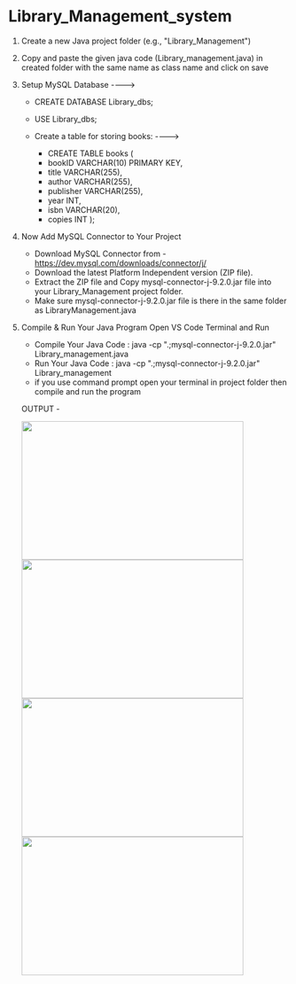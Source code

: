 # Library_Management_system

1. Create a new Java project folder (e.g., "Library_Management")

2. Copy and paste the given java code (Library_management.java) in created folder with the same name as class name and click on save

3. Setup MySQL Database 
---->
     * CREATE DATABASE Library_dbs;
     * USE Library_dbs;

   * Create a table for storing books:
     ---->    
     * CREATE TABLE books (
     * bookID VARCHAR(10) PRIMARY KEY,
     * title VARCHAR(255),
     * author VARCHAR(255),
     * publisher VARCHAR(255),
     * year INT,
     * isbn VARCHAR(20),
     * copies INT  );

  4. Now Add MySQL Connector to Your Project

     * Download MySQL Connector from - https://dev.mysql.com/downloads/connector/j/
     * Download the latest Platform Independent version (ZIP file).
     * Extract the ZIP file and Copy mysql-connector-j-9.2.0.jar file into your Library_Management project folder.
     * Make sure mysql-connector-j-9.2.0.jar file is there in the same folder as LibraryManagement.java

  5.  Compile & Run Your Java Program
      Open VS Code Terminal and Run
         * Compile Your Java Code : java -cp ".;mysql-connector-j-9.2.0.jar" Library_management.java
         * Run Your Java Code     : java -cp ".;mysql-connector-j-9.2.0.jar" Library_management
         * if you use command prompt open your terminal in project folder then compile and run the program <br>

         OUTPUT - 


      <img src="https://github.com/user-attachments/assets/3dde45ab-5a2d-40fa-83f2-3b48220633d2" width="400" height="250"  />  
  
      <img src="https://github.com/user-attachments/assets/002bf0f8-b299-4742-ba11-fd8116557624" width="400" height="250"  /> 
      
      <img src="https://github.com/user-attachments/assets/5ebb64f7-ca9a-4772-bddd-214e1876cc44" width="400" height="250"  /> 
    
      <img src="https://github.com/user-attachments/assets/c20733e1-f077-4aaa-b8d4-ab7f59934583" width="400" height="250"  />
     
   




           



  





